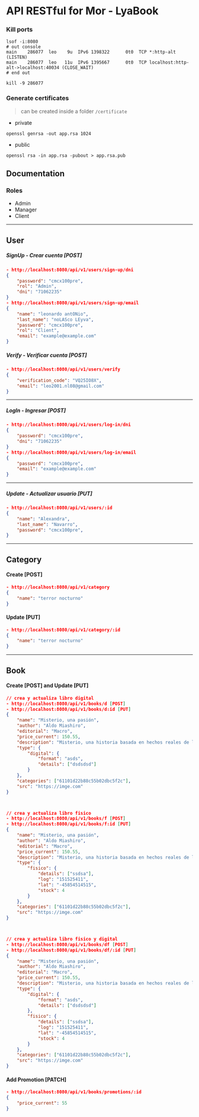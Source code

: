 # API RESTful for Mor - LyaBook
### Kill ports
```shell
lsof -i:8080
# out console
main    286077  leo    9u  IPv6 1398322      0t0  TCP *:http-alt (LISTEN)
main    286077  leo   11u  IPv6 1395667      0t0  TCP localhost:http-alt->localhost:40034 (CLOSE_WAIT)
# end out

kill -9 286077
```
### Generate certificates
> can be created inside a folder ```/certificate```
- private
```shell
openssl genrsa -out app.rsa 1024
```
- public
```shell
openssl rsa -in app.rsa -pubout > app.rsa.pub
```

## Documentation
### Roles
- Admin
- Manager
- Client

---


## User
##### SignUp - Crear cuenta [POST]
```json
- http://localhost:8080/api/v1/users/sign-up/dni
{
    "password": "cmcx100pre",
    "rol": "Admin",
    "dni": "71062235" 
}
- http://localhost:8080/api/v1/users/sign-up/email
{
    "name": "leonardo antONio",
    "last_name": "noLASco LEyva",
    "password": "cmcx100pre",
    "rol": "Client",
    "email": "example@example.com" 
}
```

##### Verify - Verificar cuenta [POST]
```json
- http://localhost:8080/api/v1/users/verify
{
    "verification_code": "VQ25IO8X",
    "email": "leo2001.nl08@gmail.com"
}
```

---
##### LogIn - Ingresar [POST]
```json
- http://localhost:8080/api/v1/users/log-in/dni
{
    "password": "cmcx100pre",
    "dni": "71062235" 
}
- http://localhost:8080/api/v1/users/log-in/email
{
    "password": "cmcx100pre",
    "email": "example@example.com" 
}
```
---
##### Update - Actualizar usuario [PUT]
```json
- http://localhost:8080/api/v1/users/:id 
{
    "name": "Alexandra",
    "last_name": "Navarro",
    "password": "cmcx100pre",
}
```
---

## Category

#### Create [POST]
```json
- http://localhost:8080/api/v1/category
{
    "name": "terror nocturno"
}
```
#### Update [PUT]
```json
- http://localhost:8080/api/v1/category/:id
{
    "name": "terror nocturno"
}
```
---


## Book

#### Create [POST] and Update [PUT]
```json
// crea y actualiza libro digital 
- http://localhost:8080/api/v1/books/d [POST]
- http://localhost:8080/api/v1/books/d:id [PUT]
{
    "name": "Misterio, una pasión",
    "author": "Aldo Miashiro",
    "editorial": "Macro",
    "price_current": 150.55,
    "description": "Misterio, una historia basada en hechos reales de la creación de la trinchera norte",
    "type": {
        "digital": {
            "format": "asds",
            "details": ["dsdsdsd"]
        }
    },
    "categories": ["61101d22b88c55b02dbc5f2c"],
    "src": "https://imge.com"
}



// crea y actualiza libro fisico 
- http://localhost:8080/api/v1/books/f [POST]
- http://localhost:8080/api/v1/books/f:id [PUT]
{
    "name": "Misterio, una pasión",
    "author": "Aldo Miashiro",
    "editorial": "Macro",
    "price_current": 150.55,
    "description": "Misterio, una historia basada en hechos reales de la creación de la trinchera norte",
    "type": {
        "fisico": {
            "details": ["ssdsa"],
            "log": "151525411",
            "lat": "-45854514515",
            "stock": 4
        }
    },
    "categories": ["61101d22b88c55b02dbc5f2c"],
    "src": "https://imge.com"
}



// crea y actualiza libro fisico y digital
- http://localhost:8080/api/v1/books/df [POST]
- http://localhost:8080/api/v1/books/df/:id [PUT]
{
    "name": "Misterio, una pasión",
    "author": "Aldo Miashiro",
    "editorial": "Macro",
    "price_current": 150.55,
    "description": "Misterio, una historia basada en hechos reales de la creación de la trinchera norte",
    "type": {
        "digital": {
            "format": "asds",
            "details": ["dsdsdsd"]
        },
        "fisico": {
            "details": ["ssdsa"],
            "log": "151525411",
            "lat": "-45854514515",
            "stock": 4
        }
    },
    "categories": ["61101d22b88c55b02dbc5f2c"],
    "src": "https://imge.com"
}
```

#### Add Promotion [PATCH]
```json
- http://localhost:8080/api/v1/books/promotions/:id
{
    "price_current": 55
}
```